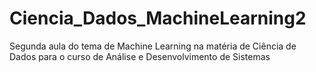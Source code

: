 # Ciencia_Dados_MachineLearning2
Segunda aula do tema de Machine Learning na matéria de Ciência de Dados para o curso de Análise e Desenvolvimento de Sistemas 
